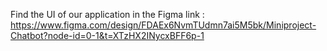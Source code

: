 Find the UI of our application in the Figma link : https://www.figma.com/design/FDAEx6NvmTUdmn7ai5M5bk/Miniproject-Chatbot?node-id=0-1&t=XTzHX2INycxBFF6p-1

